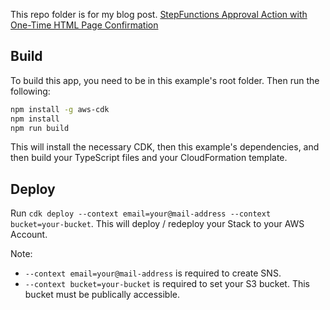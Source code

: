 This repo folder is for my blog post. [StepFunctions Approval Action with One-Time HTML Page Confirmation](https://dev.to/aws-builders/stepfunctions-approval-action-with-one-time-html-page-confirmation-4og7)


## Build
To build this app, you need to be in this example's root folder. Then run the following:
```sh
npm install -g aws-cdk
npm install
npm run build
```
This will install the necessary CDK, then this example's dependencies, and then build your TypeScript files and your CloudFormation template.

## Deploy
Run ```cdk deploy --context email=your@mail-address --context bucket=your-bucket```.
This will deploy / redeploy your Stack to your AWS Account.

Note:
- `--context email=your@mail-address` is required to create SNS.
- `--context bucket=your-bucket` is required to set your S3 bucket. This bucket must be publically accessible.
